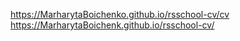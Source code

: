 https://MarharytaBoichenko.github.io/rsschool-cv/cv
https://MarharytaBoichenk.github.io/rsschool-cv/
